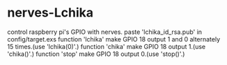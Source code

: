 # nerves-Lchika
control raspberry pi's GPIO with nerves.
paste 'lchika_id_rsa.pub' in config/target.exs
function 'lchika' make GPIO 18 output 1 and 0 alternately 15 times.(use 'lchika(0)'.)
function 'chika' make GPIO 18 output 1.(use 'chika()'.)
function 'stop' make GPIO 18 output 0.(use 'stop()'.)
